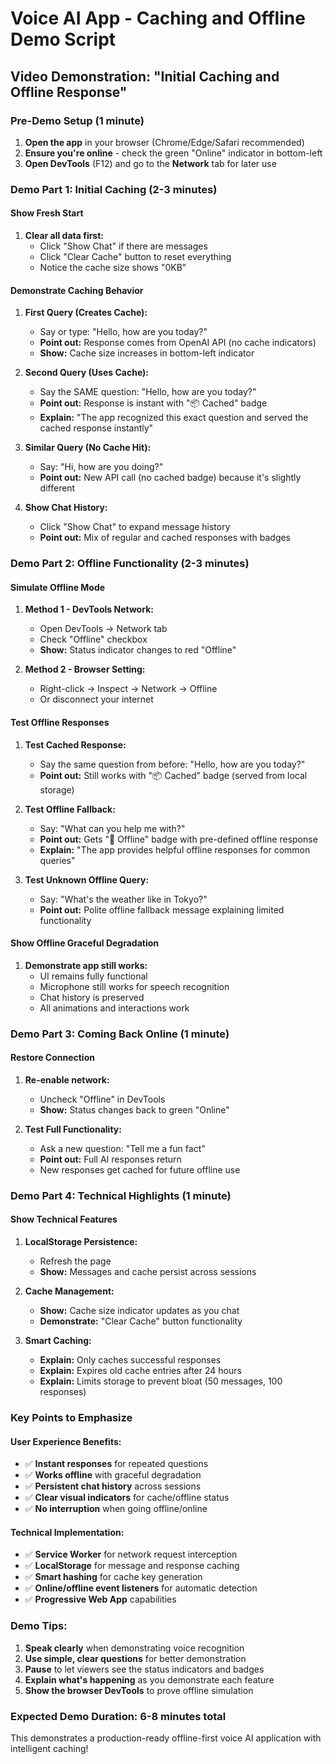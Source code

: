 # Voice AI App - Caching and Offline Demo Script

## Video Demonstration: "Initial Caching and Offline Response"

### Pre-Demo Setup (1 minute)
1. **Open the app** in your browser (Chrome/Edge/Safari recommended)
2. **Ensure you're online** - check the green "Online" indicator in bottom-left
3. **Open DevTools** (F12) and go to the **Network** tab for later use

### Demo Part 1: Initial Caching (2-3 minutes)

#### Show Fresh Start
1. **Clear all data first:**
   - Click "Show Chat" if there are messages
   - Click "Clear Cache" button to reset everything
   - Notice the cache size shows "0KB"

#### Demonstrate Caching Behavior
1. **First Query (Creates Cache):**
   - Say or type: "Hello, how are you today?"
   - **Point out:** Response comes from OpenAI API (no cache indicators)
   - **Show:** Cache size increases in bottom-left indicator

2. **Second Query (Uses Cache):**
   - Say the SAME question: "Hello, how are you today?"
   - **Point out:** Response is instant with "📦 Cached" badge
   - **Explain:** "The app recognized this exact question and served the cached response instantly"

3. **Similar Query (No Cache Hit):**
   - Say: "Hi, how are you doing?"
   - **Point out:** New API call (no cached badge) because it's slightly different

4. **Show Chat History:**
   - Click "Show Chat" to expand message history
   - **Point out:** Mix of regular and cached responses with badges

### Demo Part 2: Offline Functionality (2-3 minutes)

#### Simulate Offline Mode
1. **Method 1 - DevTools Network:**
   - Open DevTools → Network tab
   - Check "Offline" checkbox
   - **Show:** Status indicator changes to red "Offline"

2. **Method 2 - Browser Setting:**
   - Right-click → Inspect → Network → Offline
   - Or disconnect your internet

#### Test Offline Responses
1. **Test Cached Response:**
   - Say the same question from before: "Hello, how are you today?"
   - **Point out:** Still works with "📦 Cached" badge (served from local storage)

2. **Test Offline Fallback:**
   - Say: "What can you help me with?"
   - **Point out:** Gets "🔌 Offline" badge with pre-defined offline response
   - **Explain:** "The app provides helpful offline responses for common queries"

3. **Test Unknown Offline Query:**
   - Say: "What's the weather like in Tokyo?"
   - **Point out:** Polite offline fallback message explaining limited functionality

#### Show Offline Graceful Degradation
1. **Demonstrate app still works:**
   - UI remains fully functional
   - Microphone still works for speech recognition
   - Chat history is preserved
   - All animations and interactions work

### Demo Part 3: Coming Back Online (1 minute)

#### Restore Connection
1. **Re-enable network:**
   - Uncheck "Offline" in DevTools
   - **Show:** Status changes back to green "Online"

2. **Test Full Functionality:**
   - Ask a new question: "Tell me a fun fact"
   - **Point out:** Full AI responses return
   - New responses get cached for future offline use

### Demo Part 4: Technical Highlights (1 minute)

#### Show Technical Features
1. **LocalStorage Persistence:**
   - Refresh the page
   - **Show:** Messages and cache persist across sessions

2. **Cache Management:**
   - **Show:** Cache size indicator updates as you chat
   - **Demonstrate:** "Clear Cache" button functionality

3. **Smart Caching:**
   - **Explain:** Only caches successful responses
   - **Explain:** Expires old cache entries after 24 hours
   - **Explain:** Limits storage to prevent bloat (50 messages, 100 responses)

### Key Points to Emphasize

#### User Experience Benefits:
- ✅ **Instant responses** for repeated questions
- ✅ **Works offline** with graceful degradation  
- ✅ **Persistent chat history** across sessions
- ✅ **Clear visual indicators** for cache/offline status
- ✅ **No interruption** when going offline/online

#### Technical Implementation:
- ✅ **Service Worker** for network request interception
- ✅ **LocalStorage** for message and response caching
- ✅ **Smart hashing** for cache key generation
- ✅ **Online/offline event listeners** for automatic detection
- ✅ **Progressive Web App** capabilities

### Demo Tips:
1. **Speak clearly** when demonstrating voice recognition
2. **Use simple, clear questions** for better demonstration
3. **Pause** to let viewers see the status indicators and badges
4. **Explain what's happening** as you demonstrate each feature
5. **Show the browser DevTools** to prove offline simulation

### Expected Demo Duration: 6-8 minutes total

This demonstrates a production-ready offline-first voice AI application with intelligent caching!
